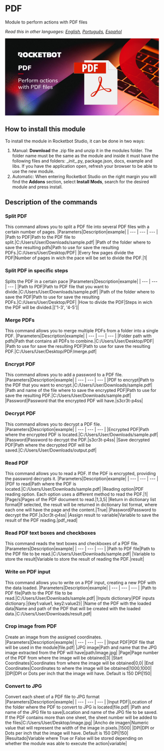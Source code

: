 # PDF
  
Module to perform actions with PDF files  

*Read this in other languages: [English](Manual_PDF.md), [Português](Manual_PDF.pr.md), [Español](Manual_PDF.es.md)*
  
![banner](imgs/Banner_PDF.jpg)
## How to install this module
  
To install the module in Rocketbot Studio, it can be done in two ways:
1. Manual: __Download__ the .zip file and unzip it in the modules folder. The folder name must be the same as the module and inside it must have the following files and folders: \__init__.py, package.json, docs, example and libs. If you have the application open, refresh your browser to be able to use the new module.
2. Automatic: When entering Rocketbot Studio on the right margin you will find the **Addons** section, select **Install Mods**, search for the desired module and press install.  


## Description of the commands

### Split PDF
  
This command allows you to split a PDF file into several PDF files with a certain number of pages.
|Parameters|Description|example|
| --- | --- | --- |
|Path to PDF|Path to the PDF file to split.|C:/Users/User/Downloads/sample.pdf|
|Path of the folder where to save the resulting pdfs|Path to use for save the resulting PDFs.|C:/Users/User/Desktop/PDF|
|Every few pages divide the PDF|Number of pages in wich the pace will be set to divide the PDF.|1|

### Split PDF in specific steps
  
Splits the PDF in a certain pace
|Parameters|Description|example|
| --- | --- | --- |
|Path to PDF|Path to PDF file that you want to divide.|C:/Users/User/Downloads/sample.pdf|
|Path of the folder where to save the PDF|Path to use for save the resulting PDFs.|C:/Users/User/Desktop/PDF|
|How to divide the PDF|Steps in wich the PDF will be divided.|['1-3', '4-5']|

### Merge PDFs
  
This command allows you to merge multiple PDFs from a folder into a single PDF.
|Parameters|Description|example|
| --- | --- | --- |
|Folder path with pdfs|Path that contains all PDFs to combine.|C:/Users/User/Desktop/PDF|
|Path to use for save the resulting PDF|Path to use for save the resulting PDF.|C:/Users/User/Desktop/PDF/merge.pdf|

### Encrypt PDF
  
This command allows you to add a password to a PDF file.
|Parameters|Description|example|
| --- | --- | --- |
|PDF to encrypt|Path to the PDF that you want to encrypt.|C:/Users/User/Downloads/sample.pdf|
|Path and name of the file where to save the encrypted PDF|Path to use for save the resulting PDF.|C:/Users/User/Downloads/sample.pdf|
|Password|Password that the encrypted PDF will have.|s3cr3t-p4ss|

### Decrypt PDF
  
This command allows you to decrypt a PDF file.
|Parameters|Description|example|
| --- | --- | --- |
|Encrypted PDF|Path where the encrypted PDF is located.|C:/Users/User/Downloads/sample.pdf|
|Password|Password to decrypt the PDF.|s3cr3t-p4ss|
|Save decrypted PDF|Path where the decrypted PDF will be saved.|C:/Users/User/Downloads/output.pdf|

### Read PDF
  
This command allows you to read a PDF. If the PDF is encrypted, providing the password decrypts it.
|Parameters|Description|example|
| --- | --- | --- |
|PDF to read|Path where the PDF is located.|C:/Users/User/Downloads/sample.pdf|
|Reading option|PDF reading option. Each option uses a different method to read the PDF.|1|
|Page/s|Pages of the PDF document to read.|1,3,5|
|Return in dictionary list format|If selected, the result will be returned in dictionary list format, where each one will have the page and the content.|True|
|Password|Password to decrypt the PDF.|s3cr3t-p4ss|
|Assign result to variable|Variable to save the result of the PDF reading.|pdf_read|

### Read PDF text boxes and checkboxes
  
This command reads the text boxes and checkboxes of a PDF file.
|Parameters|Description|example|
| --- | --- | --- |
|Path to PDF file|Path to the PDF file to be read.|C:/Users/User/Downloads/sample.pdf|
|Variable to store the result|Variable to store the result of reading the PDF.|result|

### Write on PDF input
  
This command allows you to write on a PDF input, creating a new PDF with the data loaded.
|Parameters|Description|example|
| --- | --- | --- |
|Path to PDF file|Path to the PDF file to be read.|C:/Users/User/Downloads/sample.pdf|
|Inputs dictionary|PDF inputs dictionary.|{key1:value1, key2:value2}|
|Name of the PDF with the loaded data|Name and path of the PDF that will be created with the loaded data.|C:/Users/User/Downloads/result.pdf|

### Crop image from PDF
  
Create an image from the assigned coordinates.
|Parameters|Description|example|
| --- | --- | --- |
|Input PDF|PDF file that will be used in the module|file.pdf|
|JPG image|Path and name that the JPG image extracted from the PDF will have|path/image.jpg|
|Page|Page number of the PDF from where the image will be obtained|3|
|Start Coordinates|Coordinates from where the image will be obtained|0,0|
|End Coordinates|Coordinates to where the image will be obtained|1000,1000|
|DPI|DPI or Dots per inch that the image will have. Default is 150 DPI|150|

### Convert to JPG
  
Convert each sheet of a PDF file to JPG format
|Parameters|Description|example|
| --- | --- | --- |
|Input PDF|Location of the folder where the PDF to convert to JPG is located|file.pdf|
|Path and name of the JPG file to save|Location and name of the JPG file to be saved. If the PDF contains more than one sheet, the sheet number will be added to the files|C:/Users/User/Desktop/image.jpg|
|Ancho de imagen|Numeric value that will represent the width of the image in pixels.|1500|
|DPI|DPI or Dots per inch that the image will have. Default is 150 DPI|150|
|Resultado|Variable where True or False will be stored depending on whether the module was able to execute the action|variable|
